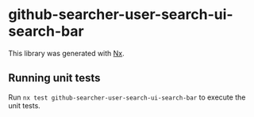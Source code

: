 # github-searcher-user-search-ui-search-bar

This library was generated with [Nx](https://nx.dev).

## Running unit tests

Run `nx test github-searcher-user-search-ui-search-bar` to execute the unit
tests.
